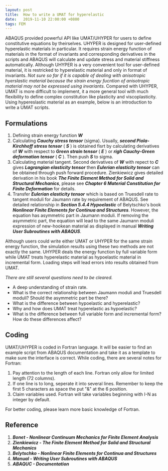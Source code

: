 ```yaml
---
layout: post
title:  How to write a UMAT for hyperelastic
date:   2019-11-10 22:00:00 +0800
tags: FEM
---
```

ABAQUS provided powerful API like UMAT/UHYPER for users to define constitutive equations by theirselves.
UHYPER is designed for user-defined hyperelastic materials in particular.
It requires strain energy function of materials in the format of invariants and corresponding derivatives in the scripts and ABAQUS will calculate and update stress and material stiffness automatically.
Although UHYPER is a very convenient tool for user-defined material, it is restricked to hyperelastic material and only in format of invariants.
_Not sure so far if it is capable of dealing with anisotropic hyerslastic material because the strain energy fucntion of anisotropic material may not be expressed using invariants_.
Compared with UHYPER, UMAT is more difficult to implement, it a more general tool with much flexibility to define complex constitution like plasticity and viscoplasticity.
Using hypereslastic material as an example, below is an introduction to write a UMAT scripts.

## Formulations
1. Defining strain energy function ___W___
2. Calculating ___Cauchy stress tensor___ (sigma). Usually, ___second Piola-Kirchhoff stress tensor___ ( ___S___ ) is obtained fisrt by calculating derivatives of ___W___ with respect to ___Green strain tensor___ ( ___E___ ) or ___righ Cauchy-Green deformation tensor___ ( ___C___ ). Then push ___S___ to sigma.
3. Calculating material tangent. Second derivatives of ___W___ with repect to ___C___ gives ___Lagrangian elasticity tensor___ then ___Eulerian elasticity tensor___ can be obtained through push forward procedure. Zienkiewicz gives detailed derivation in his book ___The Finite Element Method for Solid and Structural Mechanics___, please see ___Chapter 6 Material Constitution for Finite Deformation___ for details.
4. Transfer ___Eulerian elasticity tensor___ which is based on Truesdell rate to tangent moduli for Jaumann rate by requirement of ABAQUS.
See detailed relationship in ___Section 5.4.4 Hypoelastic___ of Belytschko's book ___Nonlinear Finite Elements for Continua and Structures___.
However, the equation has asymmetric part in Jaumann moduli.
If removing the asymmetric part, the equation will lead to the same Jaumann moduli expression of new-hookean material as displayed in manual ___Writing User Subroutines with ABAQUS___.

Although users could write either UMAT or UHYPER for the same strain energy function, the simulation results using these two methods are not exactly the same.
UHYPER deals the energy function by full variable form while UMAT treats hyperelastic material as hypoelastic material in incremental form.
Loading steps will lead errors into results obtained from UMAT.

_There are still several questions need to be cleared._
- A deep understanding of strain rate.
- What is the correct relationship between Jaumann moduli and Truesdell moduli? Should the asymmetric part be there?
- What is the difference between hypoelastic and hyperelastic?
- Why and how does UMAT treat hyperelastic as hypoelastic?
- What is the difference between full variable form and incremental form? How do these differences affect?


## Coding
UMAT/UHYPER is coded in Fortran language.
It will be easier to find an example script from ABAQUS documentation and take it as a template to make sure the interface is correct.
While coding, there are several notes for Fortran:
1. Pay attention to the length of each line. Fortran only allow for limited length (72 columns).
2. If one line is to long, seperate it into several lines.
Remember to keep the first 5 characters as space the put "&" at the 6 position.
3. Claim variables used.
Fortran will take variables beginning with I-N as integer by default.

For better coding, please learn more basic knowledge of Fortran.


## Reference
1. ___Bonet - Nonlinear Continuum Mechanics for Finite Element Analysis___
2. ___Zienkiewicz - The Finite Element Method for Solid and Structural Mechanics___
3. ___Belytschko - Nonlinear Finite Elements for Continua and Structures___
4. ___Manual - Writing User Subroutines with ABAQUS___
5. ___ABAQUC - Documentation___

